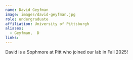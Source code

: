 ```yaml
---
name: David Geyfman
image: images/david-geyfman.jpg
role: undergraduate
affiliation: University of Pittsburgh
aliases:
  - Geyfman,  D
links:
---
```


David is a Sophmore at Pitt who joined our lab in Fall 2025!
